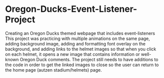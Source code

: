 # Oregon-Ducks-Event-Listener-Project
Creating an Oregon Ducks themed webpage that includes event-listeners
This project was practicing with multiple animations on the same page, adding background image, adding and formatting font overlay on the background, and adding links to the helmet images so that when you click on each helmet, it opens a new image that contains information or well-known Oregon Duck comments.
The project still needs to have additions to the code in order to get the linked images to close so the user can return to the home page (autzen stadium/helmets) page.
